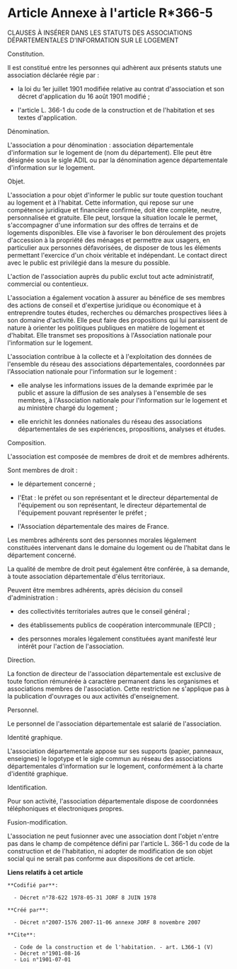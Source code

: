 # Article Annexe à l'article R*366-5

CLAUSES À INSÉRER DANS LES STATUTS DES ASSOCIATIONS DÉPARTEMENTALES D'INFORMATION SUR LE LOGEMENT

Constitution.

Il est constitué entre les personnes qui adhèrent aux présents statuts une association déclarée régie par :

- la loi du 1er juillet 1901 modifiée relative au contrat d'association et son décret d'application du 16 août 1901 modifié ;

- l'article L. 366-1 du code de la construction et de l'habitation et ses textes d'application.

Dénomination.

L'association a pour dénomination : association départementale d'information sur le logement de (nom du département). Elle
peut être désignée sous le sigle ADIL ou par la dénomination agence départementale d'information sur le logement.

Objet.

L'association a pour objet d'informer le public sur toute question touchant au logement et à l'habitat. Cette information,
qui repose sur une compétence juridique et financière confirmée, doit être complète, neutre, personnalisée et gratuite. Elle
peut, lorsque la situation locale le permet, s'accompagner d'une information sur des offres de terrains et de logements
disponibles. Elle vise à favoriser le bon déroulement des projets d'accession à la propriété des ménages et permettre aux
usagers, en particulier aux personnes défavorisées, de disposer de tous les éléments permettant l'exercice d'un choix
véritable et indépendant. Le contact direct avec le public est privilégié dans la mesure du possible.

L'action de l'association auprès du public exclut tout acte administratif, commercial ou contentieux.

L'association a également vocation à assurer au bénéfice de ses membres des actions de conseil et d'expertise juridique ou
économique et à entreprendre toutes études, recherches ou démarches prospectives liées à son domaine d'activité. Elle peut
faire des propositions qui lui paraissent de nature à orienter les politiques publiques en matière de logement et d'habitat.
Elle transmet ses propositions à l'Association nationale pour l'information sur le logement.

L'association contribue à la collecte et à l'exploitation des données de l'ensemble du réseau des associations
départementales, coordonnées par l'Association nationale pour l'information sur le logement :

- elle analyse les informations issues de la demande exprimée par le public et assure la diffusion de ses analyses à
l'ensemble de ses membres, à l'Association nationale pour l'information sur le logement et au ministère chargé du logement ;

- elle enrichit les données nationales du réseau des associations départementales de ses expériences, propositions, analyses
et études.

Composition.

L'association est composée de membres de droit et de membres adhérents.

Sont membres de droit :

- le département concerné ;

- l'Etat : le préfet ou son représentant et le directeur départemental de l'équipement ou son représentant, le directeur
départemental de l'équipement pouvant représenter le préfet ;

- l'Association départementale des maires de France.

Les membres adhérents sont des personnes morales légalement constituées intervenant dans le domaine du logement ou de
l'habitat dans le département concerné.

La qualité de membre de droit peut également être conférée, à sa demande, à toute association départementale d'élus
territoriaux.

Peuvent être membres adhérents, après décision du conseil d'administration :

- des collectivités territoriales autres que le conseil général ;

- des établissements publics de coopération intercommunale (EPCI) ;

- des personnes morales légalement constituées ayant manifesté leur intérêt pour l'action de l'association.

Direction.

La fonction de directeur de l'association départementale est exclusive de toute fonction rémunérée à caractère permanent dans
les organismes et associations membres de l'association. Cette restriction ne s'applique pas à la publication d'ouvrages ou
aux activités d'enseignement.

Personnel.

Le personnel de l'association départementale est salarié de l'association.

Identité graphique.

L'association départementale appose sur ses supports (papier, panneaux, enseignes) le logotype et le sigle commun au réseau
des associations départementales d'information sur le logement, conformément à la charte d'identité graphique.

Identification.

Pour son activité, l'association départementale dispose de coordonnées téléphoniques et électroniques propres.

Fusion-modification.

L'association ne peut fusionner avec une association dont l'objet n'entre pas dans le champ de compétence défini par
l'article L. 366-1 du code de la construction et de l'habitation, ni adopter de modification de son objet social qui ne
serait pas conforme aux dispositions de cet article.

**Liens relatifs à cet article**

	**Codifié par**:

	  - Décret n°78-622 1978-05-31 JORF 8 JUIN 1978

	**Créé par**:

	  - Décret n°2007-1576 2007-11-06 annexe JORF 8 novembre 2007

	**Cite**:

	  - Code de la construction et de l'habitation. - art. L366-1 (V)
	  - Décret n°1901-08-16
	  - Loi n°1901-07-01
